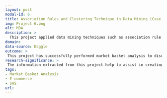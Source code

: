 ```yaml
---
layout: post
modal-id: 6
title: Association Rules and Clustering Technique in Data Mining (Case Study of Online Retail)
img: Project 6.png
alt: MBA
description: >
  This project applied data mining techniques such as association rule mining also known as market basket analysis and clustering on online retail data to extract useful insight and interesting pattern which would help in marketing analysis.
domain: 
data-source: Kaggle
outcome: >
 This project has successfully performed market basket analysis to discover strong association between items such that both items were bought frequently together while clustering provided information on  customers’ purchase behavior and forms cluster based on their similarities.
research-significance: >
 The information extracted from this project help to assist in creating product recommendation and designing targeted marketing campaign.
tags:
- Market Basket Analysis
- E-commerce
- SAS
url: 
---
```


